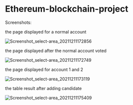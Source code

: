 # Ethereum-blockchain-project

Screenshots:

the page displayed for a normal account

![Screenshot_select-area_20211211172856](https://user-images.githubusercontent.com/36990824/145684848-34aaaa56-123a-40cc-a58c-54044b0597e0.png)

the page displayed after the normal account voted

![Screenshot_select-area_20211211172749](https://user-images.githubusercontent.com/36990824/145684957-3e0dd753-21ce-420b-8465-e7c0cc543927.png)

the page displayed for account 1 and 2 

![Screenshot_select-area_20211211173119](https://user-images.githubusercontent.com/36990824/145684985-6e101799-36b8-4ee8-9142-0ec4751f14e9.png)

the table result after adding candidate

![Screenshot_select-area_20211211175409](https://user-images.githubusercontent.com/36990824/145685056-9b60acbd-cb05-4ee2-9648-3d331cd66178.png)
